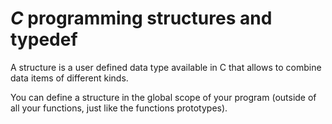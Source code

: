 # *C* programming structures and typedef
A structure is a user defined data type available
in C that allows to combine data items of
different kinds.

You can define a structure in the global
scope of your program (outside of all your
functions, just like the functions
prototypes).
